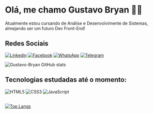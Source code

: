 # Olá, me chamo Gustavo Bryan 👋🏻
Atualmente estou cursando de Análise e Desenvolvimente de Sistemas, almejando ser um futuro Dev Front-End!
<br/>

## Redes Sociais
[![Linkedin](https://img.shields.io/badge/LinkedIn-0077B5?style=for-the-badge&logo=linkedin&logoColor=white)](https://www.linkedin.com/in/gustavo-bryan-2864b1227/)
[![Facebook](https://img.shields.io/badge/Facebook-1877F2?style=for-the-badge&logo=facebook&logoColor=white)](https://www.facebook.com/gusatvobryan400)
[![WhatsApp](https://img.shields.io/badge/WhatsApp-25D366?style=for-the-badge&logo=whatsapp&logoColor=white)](https://api.whatsapp.com/send?phone=5535992050423&text=Olá%20Gustavo!%20Tudo%20Bem?%20Dei%20uma%20olhada%20no%20seu%20Github%20e%20estou%20fazendo%20contato!)
[![Telegram](https://img.shields.io/badge/Telegram-2CA5E0?style=for-the-badge&logo=telegram&logoColor=white)](https://t.me/Gustavo_Bryan)
<br/>

![Gustavo-Bryan GitHub stats](https://github-readme-stats.vercel.app/api?username=Gustavo-Bryan&show_icons=true&theme=dracula)

## Tecnologias estudadas até o momento:
<div style='display: inline_block'>
  <img align='center' src='https://img.shields.io/badge/HTML5-E34F26?style=for-the-badge&logo=html5&logoColor=white' alt='HTML5'/>
  <img align='center' src='https://img.shields.io/badge/CSS3-1572B6?style=for-the-badge&logo=css3&logoColor=white' alt='CSS3'/>
  <img align='center' src='https://img.shields.io/badge/JavaScript-F7DF1E?style=for-the-badge&logo=javascript&logoColor=black' alt='JavaScript'/>
</div>
<br/>

[![Top Langs](https://github-readme-stats.vercel.app/api/top-langs/?username=gustavo-bryan)](https://github.com/gustavo-bryan/github-readme-stats)
